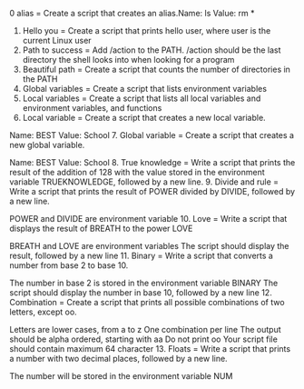 0 alias = Create a script that creates an alias.Name: ls
Value: rm *
1. Hello you = Create a script that prints hello user, where user is the current Linux user
2. Path to success = Add /action to the PATH. /action should be the last directory the shell looks into when looking for a program
3. Beautiful path = Create a script that counts the number of directories in the PATH
4. Global variables = Create a script that lists environment variables
5. Local variables = Create a script that lists all local variables and environment variables, and functions
6. Local variable = Create a script that creates a new local variable.

Name: BEST
Value: School
7. Global variable = Create a script that creates a new global variable.

Name: BEST
Value: School
8. True knowledge = Write a script that prints the result of the addition of 128 with the value stored in the environment variable TRUEKNOWLEDGE, followed by a new line.
9. Divide and rule = Write a script that prints the result of POWER divided by DIVIDE, followed by a new line.

POWER and DIVIDE are environment variable
10. Love = Write a script that displays the result of BREATH to the power LOVE

BREATH and LOVE are environment variables
The script should display the result, followed by a new line
11. Binary = Write a script that converts a number from base 2 to base 10.

The number in base 2 is stored in the environment variable BINARY
The script should display the number in base 10, followed by a new line
12. Combination = Create a script that prints all possible combinations of two letters, except oo.

Letters are lower cases, from a to z
One combination per line
The output should be alpha ordered, starting with aa
Do not print oo
Your script file should contain maximum 64 character
13. Floats = Write a script that prints a number with two decimal places, followed by a new line.

The number will be stored in the environment variable NUM

